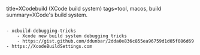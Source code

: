 title=XCodebuild (XCode build system)
tags=tool, macos, build
summary=XCode's build system.
~~~~~~

- xcbuild-debugging-tricks
	- Xcode new build system debugging tricks 
	- https://gist.github.com/ddunbar/2dda0e836c855ea96759d1d05f086d69
- https://XcodeBuildSettings.com

